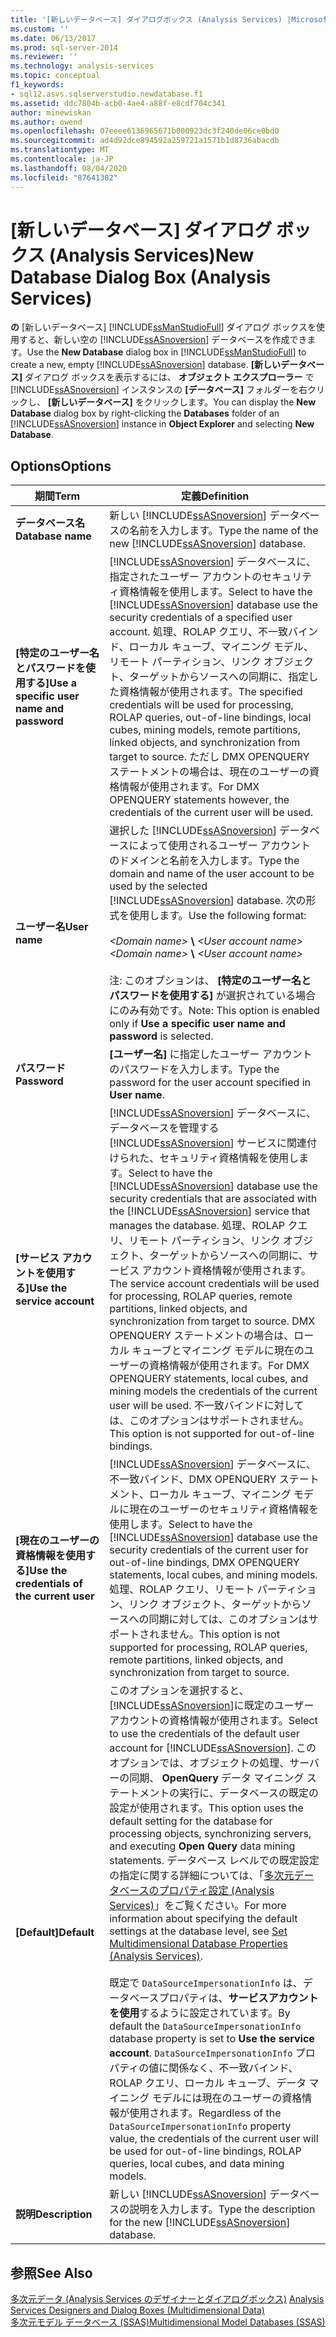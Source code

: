 ```yaml
---
title: '[新しいデータベース] ダイアログボックス (Analysis Services) |Microsoft Docs'
ms.custom: ''
ms.date: 06/13/2017
ms.prod: sql-server-2014
ms.reviewer: ''
ms.technology: analysis-services
ms.topic: conceptual
f1_keywords:
- sql12.asvs.sqlserverstudio.newdatabase.f1
ms.assetid: ddc7804b-acb0-4ae4-a88f-e8cdf704c341
author: minewiskan
ms.author: owend
ms.openlocfilehash: 07eeee6136965671b000923dc3f240de06ce0bd0
ms.sourcegitcommit: ad4d92dce894592a259721a1571b1d8736abacdb
ms.translationtype: MT
ms.contentlocale: ja-JP
ms.lasthandoff: 08/04/2020
ms.locfileid: "87641302"
---
```

# <a name="new-database-dialog-box-analysis-services"></a><span data-ttu-id="539a4-102">[新しいデータベース] ダイアログ ボックス (Analysis Services)</span><span class="sxs-lookup"><span data-stu-id="539a4-102">New Database Dialog Box (Analysis Services)</span></span>
  <span data-ttu-id="539a4-103">**の** [新しいデータベース] [!INCLUDE[ssManStudioFull](../includes/ssmanstudiofull-md.md)] ダイアログ ボックスを使用すると、新しい空の [!INCLUDE[ssASnoversion](../includes/ssasnoversion-md.md)] データベースを作成できます。</span><span class="sxs-lookup"><span data-stu-id="539a4-103">Use the **New Database** dialog box in [!INCLUDE[ssManStudioFull](../includes/ssmanstudiofull-md.md)] to create a new, empty [!INCLUDE[ssASnoversion](../includes/ssasnoversion-md.md)] database.</span></span> <span data-ttu-id="539a4-104">**[新しいデータベース]** ダイアログ ボックスを表示するには、 **オブジェクト エクスプローラー** で [!INCLUDE[ssASnoversion](../includes/ssasnoversion-md.md)] インスタンスの **[データベース]** フォルダーを右クリックし、 **[新しいデータベース]** をクリックします。</span><span class="sxs-lookup"><span data-stu-id="539a4-104">You can display the **New Database** dialog box by right-clicking the **Databases** folder of an [!INCLUDE[ssASnoversion](../includes/ssasnoversion-md.md)] instance in **Object Explorer** and selecting **New Database**.</span></span>  
  
## <a name="options"></a><span data-ttu-id="539a4-105">Options</span><span class="sxs-lookup"><span data-stu-id="539a4-105">Options</span></span>  
  
|<span data-ttu-id="539a4-106">期間</span><span class="sxs-lookup"><span data-stu-id="539a4-106">Term</span></span>|<span data-ttu-id="539a4-107">定義</span><span class="sxs-lookup"><span data-stu-id="539a4-107">Definition</span></span>|  
|----------|----------------|  
|<span data-ttu-id="539a4-108">**データベース名**</span><span class="sxs-lookup"><span data-stu-id="539a4-108">**Database name**</span></span>|<span data-ttu-id="539a4-109">新しい [!INCLUDE[ssASnoversion](../includes/ssasnoversion-md.md)] データベースの名前を入力します。</span><span class="sxs-lookup"><span data-stu-id="539a4-109">Type the name of the new [!INCLUDE[ssASnoversion](../includes/ssasnoversion-md.md)] database.</span></span>|  
|<span data-ttu-id="539a4-110">**[特定のユーザー名とパスワードを使用する]**</span><span class="sxs-lookup"><span data-stu-id="539a4-110">**Use a specific user name and password**</span></span>|<span data-ttu-id="539a4-111">[!INCLUDE[ssASnoversion](../includes/ssasnoversion-md.md)] データベースに、指定されたユーザー アカウントのセキュリティ資格情報を使用します。</span><span class="sxs-lookup"><span data-stu-id="539a4-111">Select to have the [!INCLUDE[ssASnoversion](../includes/ssasnoversion-md.md)] database use the security credentials of a specified user account.</span></span> <span data-ttu-id="539a4-112">処理、ROLAP クエリ、不一致バインド、ローカル キューブ、マイニング モデル、リモート パーティション、リンク オブジェクト、ターゲットからソースへの同期に、指定した資格情報が使用されます。</span><span class="sxs-lookup"><span data-stu-id="539a4-112">The specified credentials will be used for processing, ROLAP queries, out-of-line bindings, local cubes, mining models, remote partitions, linked objects, and synchronization from target to source.</span></span> <span data-ttu-id="539a4-113">ただし DMX OPENQUERY ステートメントの場合は、現在のユーザーの資格情報が使用されます。</span><span class="sxs-lookup"><span data-stu-id="539a4-113">For DMX OPENQUERY statements however, the credentials of the current user will be used.</span></span>|  
|<span data-ttu-id="539a4-114">**ユーザー名**</span><span class="sxs-lookup"><span data-stu-id="539a4-114">**User name**</span></span>|<span data-ttu-id="539a4-115">選択した [!INCLUDE[ssASnoversion](../includes/ssasnoversion-md.md)] データベースによって使用されるユーザー アカウントのドメインと名前を入力します。</span><span class="sxs-lookup"><span data-stu-id="539a4-115">Type the domain and name of the user account to be used by the selected [!INCLUDE[ssASnoversion](../includes/ssasnoversion-md.md)] database.</span></span> <span data-ttu-id="539a4-116">次の形式を使用します。</span><span class="sxs-lookup"><span data-stu-id="539a4-116">Use the following format:</span></span><br /><br /> <span data-ttu-id="539a4-117">*\<Domain name>* **\\** *\<User account name>*</span><span class="sxs-lookup"><span data-stu-id="539a4-117">*\<Domain name>* **\\** *\<User account name>*</span></span><br /><br /> <span data-ttu-id="539a4-118">注: このオプションは、 **[特定のユーザー名とパスワードを使用する]** が選択されている場合にのみ有効です。</span><span class="sxs-lookup"><span data-stu-id="539a4-118">Note: This option is enabled only if **Use a specific user name and password** is selected.</span></span>|  
|<span data-ttu-id="539a4-119">**パスワード**</span><span class="sxs-lookup"><span data-stu-id="539a4-119">**Password**</span></span>|<span data-ttu-id="539a4-120">**[ユーザー名]** に指定したユーザー アカウントのパスワードを入力します。</span><span class="sxs-lookup"><span data-stu-id="539a4-120">Type the password for the user account specified in **User name**.</span></span>|  
|<span data-ttu-id="539a4-121">**[サービス アカウントを使用する]**</span><span class="sxs-lookup"><span data-stu-id="539a4-121">**Use the service account**</span></span>|<span data-ttu-id="539a4-122">[!INCLUDE[ssASnoversion](../includes/ssasnoversion-md.md)] データベースに、データベースを管理する [!INCLUDE[ssASnoversion](../includes/ssasnoversion-md.md)] サービスに関連付けられた、セキュリティ資格情報を使用します。</span><span class="sxs-lookup"><span data-stu-id="539a4-122">Select to have the [!INCLUDE[ssASnoversion](../includes/ssasnoversion-md.md)] database use the security credentials that are associated with the [!INCLUDE[ssASnoversion](../includes/ssasnoversion-md.md)] service that manages the database.</span></span> <span data-ttu-id="539a4-123">処理、ROLAP クエリ、リモート パーティション、リンク オブジェクト、ターゲットからソースへの同期に、サービス アカウント資格情報が使用されます。</span><span class="sxs-lookup"><span data-stu-id="539a4-123">The service account credentials will be used for processing, ROLAP queries, remote partitions, linked objects, and synchronization from target to source.</span></span> <span data-ttu-id="539a4-124">DMX OPENQUERY ステートメントの場合は、ローカル キューブとマイニング モデルに現在のユーザーの資格情報が使用されます。</span><span class="sxs-lookup"><span data-stu-id="539a4-124">For DMX OPENQUERY statements, local cubes, and mining models the credentials of the current user will be used.</span></span> <span data-ttu-id="539a4-125">不一致バインドに対しては、このオプションはサポートされません。</span><span class="sxs-lookup"><span data-stu-id="539a4-125">This option is not supported for out-of-line bindings.</span></span>|  
|<span data-ttu-id="539a4-126">**[現在のユーザーの資格情報を使用する]**</span><span class="sxs-lookup"><span data-stu-id="539a4-126">**Use the credentials of the current user**</span></span>|<span data-ttu-id="539a4-127">[!INCLUDE[ssASnoversion](../includes/ssasnoversion-md.md)] データベースに、不一致バインド、DMX OPENQUERY ステートメント、ローカル キューブ、マイニング モデルに現在のユーザーのセキュリティ資格情報を使用します。</span><span class="sxs-lookup"><span data-stu-id="539a4-127">Select to have the [!INCLUDE[ssASnoversion](../includes/ssasnoversion-md.md)] database use the security credentials of the current user for out-of-line bindings, DMX OPENQUERY statements, local cubes, and mining models.</span></span> <span data-ttu-id="539a4-128">処理、ROLAP クエリ、リモート パーティション、リンク オブジェクト、ターゲットからソースへの同期に対しては、このオプションはサポートされません。</span><span class="sxs-lookup"><span data-stu-id="539a4-128">This option is not supported for processing, ROLAP queries, remote partitions, linked objects, and synchronization from target to source.</span></span>|  
|<span data-ttu-id="539a4-129">**[Default]**</span><span class="sxs-lookup"><span data-stu-id="539a4-129">**Default**</span></span>|<span data-ttu-id="539a4-130">このオプションを選択すると、 [!INCLUDE[ssASnoversion](../includes/ssasnoversion-md.md)]に既定のユーザー アカウントの資格情報が使用されます。</span><span class="sxs-lookup"><span data-stu-id="539a4-130">Select to use the credentials of the default user account for [!INCLUDE[ssASnoversion](../includes/ssasnoversion-md.md)].</span></span> <span data-ttu-id="539a4-131">このオプションでは、オブジェクトの処理、サーバーの同期、 **OpenQuery** データ マイニング ステートメントの実行に、データベースの既定の設定が使用されます。</span><span class="sxs-lookup"><span data-stu-id="539a4-131">This option uses the default setting for the database for processing objects, synchronizing servers, and executing **Open Query** data mining statements.</span></span> <span data-ttu-id="539a4-132">データベース レベルでの既定設定の指定に関する詳細については、「[多次元データベースのプロパティ設定 &#40;Analysis Services&#41;](multidimensional-models/set-multidimensional-database-properties-analysis-services.md)」をご覧ください。</span><span class="sxs-lookup"><span data-stu-id="539a4-132">For more information about specifying the default settings at the database level, see [Set Multidimensional Database Properties &#40;Analysis Services&#41;](multidimensional-models/set-multidimensional-database-properties-analysis-services.md).</span></span><br /><br /> <span data-ttu-id="539a4-133">既定で `DataSourceImpersonationInfo` は、データベースプロパティは、**サービスアカウントを使用**するように設定されています。</span><span class="sxs-lookup"><span data-stu-id="539a4-133">By default the `DataSourceImpersonationInfo` database property is set to **Use the service account**.</span></span> <span data-ttu-id="539a4-134">`DataSourceImpersonationInfo` プロパティの値に関係なく、不一致バインド、ROLAP クエリ、ローカル キューブ、データ マイニング モデルには現在のユーザーの資格情報が使用されます。</span><span class="sxs-lookup"><span data-stu-id="539a4-134">Regardless of the `DataSourceImpersonationInfo` property value, the credentials of the current user will be used for out-of-line bindings, ROLAP queries, local cubes, and data mining models.</span></span>|  
|<span data-ttu-id="539a4-135">**説明**</span><span class="sxs-lookup"><span data-stu-id="539a4-135">**Description**</span></span>|<span data-ttu-id="539a4-136">新しい [!INCLUDE[ssASnoversion](../includes/ssasnoversion-md.md)] データベースの説明を入力します。</span><span class="sxs-lookup"><span data-stu-id="539a4-136">Type the description for the new [!INCLUDE[ssASnoversion](../includes/ssasnoversion-md.md)] database.</span></span>|  
  
## <a name="see-also"></a><span data-ttu-id="539a4-137">参照</span><span class="sxs-lookup"><span data-stu-id="539a4-137">See Also</span></span>  
 <span data-ttu-id="539a4-138">[多次元データ &#40;Analysis Services のデザイナーとダイアログボックス&#41;](analysis-services-designers-and-dialog-boxes-multidimensional-data.md) </span><span class="sxs-lookup"><span data-stu-id="539a4-138">[Analysis Services Designers and Dialog Boxes &#40;Multidimensional Data&#41;](analysis-services-designers-and-dialog-boxes-multidimensional-data.md) </span></span>  
 [<span data-ttu-id="539a4-139">多次元モデル データベース &#40;SSAS&#41;</span><span class="sxs-lookup"><span data-stu-id="539a4-139">Multidimensional Model Databases &#40;SSAS&#41;</span></span>](multidimensional-models/multidimensional-model-databases-ssas.md)  
  
  
